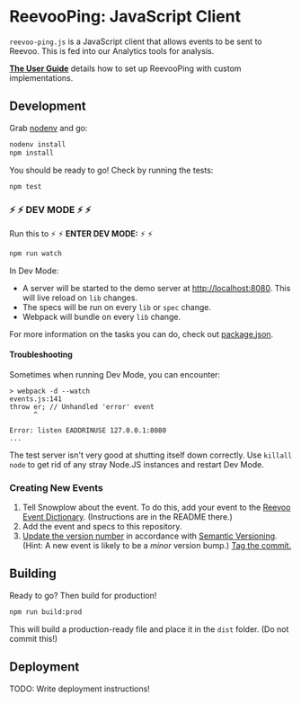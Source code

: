 # ReevooPing: JavaScript Client

`reevoo-ping.js` is a JavaScript client that allows events to be sent to Reevoo. This is fed into our Analytics tools for analysis.

[**The User Guide**](docs/user_guide.md) details how to set up ReevooPing with custom implementations.

## Development

Grab [nodenv](https://github.com/nodenv/nodenv) and go:

```sh
nodenv install
npm install
```

You should be ready to go! Check by running the tests:

```sh
npm test
```

### :zap: :zap: DEV MODE :zap: :zap:

Run this to :zap: :zap: **ENTER DEV MODE:** :zap: :zap:
```sh
npm run watch
```

In Dev Mode:

- A server will be started to the demo server at [http://localhost:8080](http://localhost:8080). This will live reload on `lib` changes.
- The specs will be run on every `lib` or `spec` change.
- Webpack will bundle on every `lib` change.

For more information on the tasks you can do, check out [package.json](package.json).

#### Troubleshooting
Sometimes when running Dev Mode, you can encounter:

```
> webpack -d --watch
events.js:141
throw er; // Unhandled 'error' event
      ^

Error: listen EADDRINUSE 127.0.0.1:8080
...
```

The test server isn't very good at shutting itself down correctly. Use `killall node` to get rid of any stray Node.JS instances and restart Dev Mode.

### Creating New Events

1. Tell Snowplow about the event. To do this, add your event to the [Reevoo Event Dictionary](https://github.com/snowplow-proservices/reevoo-event-dictionary). (Instructions are in the README there.)
2. Add the event and specs to this repository.
3. [Update the version number](https://github.com/reevoo/reevoo-ping.js/blob/master/package.json) in accordance with [Semantic Versioning](http://semver.org/). (Hint: A new event is likely to be a *minor* version bump.) [Tag the commit.](https://github.com/reevoo/reevoo-ping.js/releases)

## Building

Ready to go? Then build for production!

```sh
npm run build:prod
```

This will build a production-ready file and place it in the `dist` folder. (Do not commit this!)

## Deployment

TODO: Write deployment instructions!
